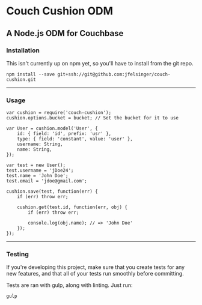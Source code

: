 # Couch Cushion ODM
## A Node.js ODM for Couchbase

### Installation

This isn't currently up on npm yet, so you'll have to install from the git repo.

```
npm install --save git+ssh://git@github.com:jfelsinger/couch-cushion.git
```

---

### Usage

```
var cushion = require('couch-cushion');
cushion.options.bucket = bucket; // Set the bucket for it to use

var User = cushion.model('User', {
    id: { field: 'id', prefix: 'usr' },
    type: { field: 'constant', value: 'user' },
    username: String,
    name: String,
});

var test = new User();
test.username = 'jDoe24';
test.name = 'John Doe';
test.email = 'jdoe@gmail.com';

cushion.save(test, function(err) {
    if (err) throw err;

    cushion.get(test.id, function(err, obj) {
        if (err) throw err;

        console.log(obj.name); // => 'John Doe'
    });
});
```


---

### Testing

If you're developing this project, make sure that you create tests for any new
features, and that all of your tests run smoothly before committing.

Tests are ran with gulp, along with linting. Just run:

```
gulp
```
